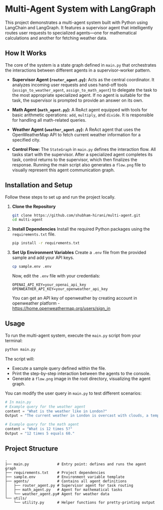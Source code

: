# Multi-Agent System with LangGraph

This project demonstrates a multi-agent system built with Python using LangChain and LangGraph. It features a supervisor agent that intelligently routes user requests to specialized agents—one for mathematical calculations and another for fetching weather data.

## How It Works

The core of the system is a state graph defined in `main.py` that orchestrates the interactions between different agents in a supervisor-worker pattern.

*   **Supervisor Agent (`router_agent.py`):** Acts as the central coordinator. It analyzes incoming user requests and uses hand-off tools (`assign_to_weather_agent`, `assign_to_math_agent`) to delegate the task to the most appropriate specialized agent. If no agent is suitable for the task, the supervisor is prompted to provide an answer on its own.

*   **Math Agent (`math_agent.py`):** A ReAct agent equipped with tools for basic arithmetic operations: `add`, `multiply`, and `divide`. It is responsible for handling all math-related queries.

*   **Weather Agent (`weather_agent.py`):** A ReAct agent that uses the OpenWeatherMap API to fetch current weather information for a specified city.

*   **Control Flow:** The `StateGraph` in `main.py` defines the interaction flow. All tasks start with the supervisor. After a specialized agent completes its task, control returns to the supervisor, which then finalizes the response. Running the main script also generates a `flow.png` file to visually represent this agent communication graph.

## Installation and Setup

Follow these steps to set up and run the project locally.

1.  **Clone the Repository**
    ```sh
    git clone https://github.com/shubham-hirani/multi-agent.git
    cd multi-agent
    ```

2.  **Install Dependencies**
    Install the required Python packages using the `requirements.txt` file.
    ```sh
    pip install -r requirements.txt
    ```

3.  **Set Up Environment Variables**
    Create a `.env` file from the provided sample and add your API keys.
    ```sh
    cp sample.env .env
    ```
    Now, edit the `.env` file with your credentials:
    ```env
    OPENAI_API_KEY=your_openai_api_key
    OPENWEATHER_API_KEY=your_openweather_api_key
    ```
    You can get an API key of openweather by creating account in openweather platform - https://home.openweathermap.org/users/sign_in

## Usage

To run the multi-agent system, execute the `main.py` script from your terminal:

```sh
python main.py
```

The script will:
*   Execute a sample query defined within the file.
*   Print the step-by-step interaction between the agents to the console.
*   Generate a `flow.png` image in the root directory, visualizing the agent graph.

You can modify the user query in `main.py` to test different scenarios:
```python
# In main.py
# Example query for the weather agent
content = "What is the weather like in London?"
Output = "The current weather in London is overcast with clouds, a temperature of around 21.5°C, 36% humidity, and a gentle wind speed of about 6 meters per second."

# Example query for the math agent
content = "What is 12 times 5?"
Output = "12 times 5 equals 60."
```

## Project Structure

```
.
├── main.py             # Entry point: defines and runs the agent graph
├── requirements.txt    # Project dependencies
├── sample.env          # Environment variable template
├── agents/             # Contains all agent definitions
│   ├── router_agent.py # Supervisor agent for task routing
│   ├── math_agent.py   # Agent for mathematical tasks
│   └── weather_agent.py# Agent for weather data
└── utils/
    └── utility.py      # Helper functions for pretty-printing output
